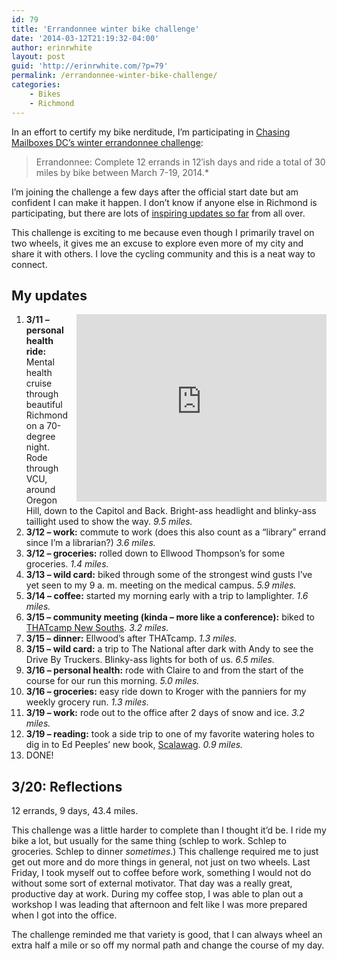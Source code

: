 ```yaml
---
id: 79
title: 'Errandonnee winter bike challenge'
date: '2014-03-12T21:19:32-04:00'
author: erinrwhite
layout: post
guid: 'http://erinrwhite.com/?p=79'
permalink: /errandonnee-winter-bike-challenge/
categories:
    - Bikes
    - Richmond
---
```


In an effort to certify my bike nerditude, I’m participating in [Chasing Mailboxes DC’s winter errandonnee challenge](http://chasingmailboxes.com/2014/03/04/winter-challenge-the-errandonnee-2014-edition/):

> Errandonnee: Complete 12 errands in 12′ish days and ride a total of 30 miles by bike between March 7-19, 2014.\*

I’m joining the challenge a few days after the official start date but am confident I can make it happen. I don’t know if anyone else in Richmond is participating, but there are lots of [inspiring updates so far](http://chasingmailboxes.com/2014/03/12/errandonnee-roundup/) from all over.

This challenge is exciting to me because even though I primarily travel on two wheels, it gives me an excuse to explore even more of my city and share it with others. I love the cycling community and this is a neat way to connect.

## My updates

<iframe allowfullscreen="" frameborder="0" height="300" loading="lazy" src="https://www.flickr.com/photos/conformerist/13114623464/in/set-72157642270959463/player/" style="float: right;margin-left:1em;" width="400"></iframe>

1. **3/11 – personal health ride:** Mental health cruise through beautiful Richmond on a 70-degree night. Rode through VCU, around Oregon Hill, down to the Capitol and Back. Bright-ass headlight and blinky-ass taillight used to show the way. *9.5 miles.*
2. **3/12 – work:** commute to work (does this also count as a “library” errand since I’m a librarian?) *3.6 miles.*
3. **3/12 – groceries:** rolled down to Ellwood Thompson’s for some groceries. *1.4 miles.*
4. **3/13 – wild card:** biked through some of the strongest wind gusts I’ve yet seen to my 9 a. m. meeting on the medical campus. *5.9 miles.*
5. **3/14 – coffee:** started my morning early with a trip to lamplighter. *1.6 miles.*
6. **3/15 – community meeting (kinda – more like a conference):** biked to [THATcamp New Souths](http://newsouths2014.thatcamp.org/). *3.2 miles.*
7. **3/15 – dinner:** Ellwood’s after THATcamp. *1.3 miles.*
8. **3/15 – wild card:** a trip to The National after dark with Andy to see the Drive By Truckers. Blinky-ass lights for both of us. *6.5 miles.*
9. **3/16 – personal health:** rode with Claire to and from the start of the course for our run this morning. *5.0 miles.*
10. **3/16 – groceries:** easy ride down to Kroger with the panniers for my weekly grocery run. *1.3 miles.*
11. **3/19 – work:** rode out to the office after 2 days of snow and ice. *3.2 miles.*
12. **3/19 – reading:** took a side trip to one of my favorite watering holes to dig in to Ed Peeples’ new book, [Scalawag](http://www.amazon.com/Scalawag-Southerners-Journey-Segregation-Activism/dp/0813935393). *0.9 miles.*
13. DONE!

## 3/20: Reflections

12 errands, 9 days, 43.4 miles.

This challenge was a little harder to complete than I thought it’d be. I ride my bike a lot, but usually for the same thing (schlep to work. Schlep to groceries. Schlep to dinner *sometimes*.) This challenge required me to just get out more and do more things in general, not just on two wheels. Last Friday, I took myself out to coffee before work, something I would not do without some sort of external motivator. That day was a really great, productive day at work. During my coffee stop, I was able to plan out a workshop I was leading that afternoon and felt like I was more prepared when I got into the office.

The challenge reminded me that variety is good, that I can always wheel an extra half a mile or so off my normal path and change the course of my day.